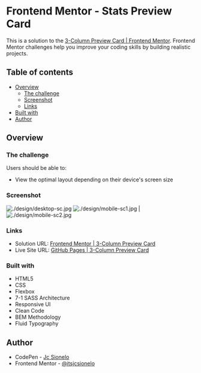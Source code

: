 # Frontend Mentor - Stats Preview Card

This is a solution to the [3-Column Preview Card | Frontend Mentor](https://www.frontendmentor.io/challenges/3column-preview-card-component-pH92eAR2-). Frontend Mentor challenges help you improve your coding skills by building realistic projects. 

## Table of contents

- [Overview](#overview)
  - [The challenge](#the-challenge)
  - [Screenshot](#screenshot)
  - [Links](#links)
- [Built with](#built-with)
- [Author](#author)

## Overview

### The challenge

Users should be able to:

- View the optimal layout depending on their device's screen size

### Screenshot

![./design/desktop-sc.jpg](./design/desktop-sc.jpg)
![./design/mobile-sc1.jpg](./design/mobile-sc1.jpg) | ![./design/mobile-sc2.jpg](./design/mobile-sc2.jpg)

### Links

- Solution URL: [Frontend Mentor | 3-Column Preview Card](https://www.frontendmentor.io/solutions/stats-preview-card-mobilefirst-flexbox-bem-71-sass-architecture-Nf1mtghb2)
- Live Site URL: [GitHub Pages | 3-Column Preview Card](https://itsjcsionelo.github.io/previewcard/)

### Built with

- HTML5
- CSS
- Flexbox
- 7-1 SASS Architecture
- Responsive UI
- Clean Code
- BEM Methodology
- Fluid Typography

## Author

- CodePen - [Jc Sionelo](https://codepen.io/jcsionelo)
- Frontend Mentor - [@itsjcsionelo](https://www.frontendmentor.io/profile/itsjcsionelo)
